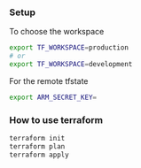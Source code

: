 ### Setup
To choose the workspace
```bash
export TF_WORKSPACE=production
# or
export TF_WORKSPACE=development
```

For the remote tfstate
```bash
export ARM_SECRET_KEY=
```

### How to use terraform
```bash
terraform init
terraform plan
terraform apply
```
